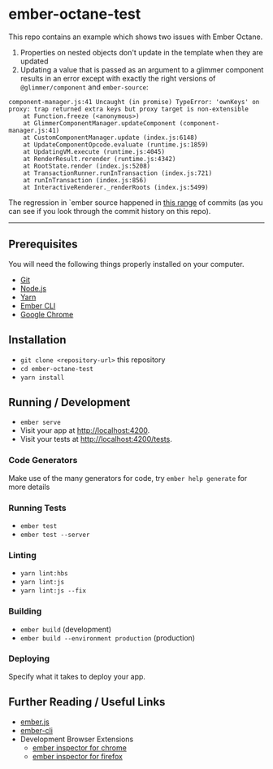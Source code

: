 # ember-octane-test

This repo contains an example which shows two issues with Ember Octane. 

1) Properties on nested objects don't update in the template when they are updated
2) Updating a value that is passed as an argument to a glimmer component results in an error except with exactly the right versions 
   of `@glimmer/component` and `ember-source`:

```
component-manager.js:41 Uncaught (in promise) TypeError: 'ownKeys' on proxy: trap returned extra keys but proxy target is non-extensible
    at Function.freeze (<anonymous>)
    at GlimmerComponentManager.updateComponent (component-manager.js:41)
    at CustomComponentManager.update (index.js:6148)
    at UpdateComponentOpcode.evaluate (runtime.js:1859)
    at UpdatingVM.execute (runtime.js:4045)
    at RenderResult.rerender (runtime.js:4342)
    at RootState.render (index.js:5208)
    at TransactionRunner.runInTransaction (index.js:721)
    at runInTransaction (index.js:856)
    at InteractiveRenderer._renderRoots (index.js:5499)
```


The regression in `ember source happened in [this range](https://github.com/emberjs/ember.js/compare/755ea5dbe65d91e0d650707da740aa6900d0a755...eb5226a230b7066608e3cd1c0045917453ec9572)
of commits (as you can see if you look through the commit history on this repo).

------

## Prerequisites

You will need the following things properly installed on your computer.

* [Git](https://git-scm.com/)
* [Node.js](https://nodejs.org/)
* [Yarn](https://yarnpkg.com/)
* [Ember CLI](https://ember-cli.com/)
* [Google Chrome](https://google.com/chrome/)

## Installation

* `git clone <repository-url>` this repository
* `cd ember-octane-test`
* `yarn install`

## Running / Development

* `ember serve`
* Visit your app at [http://localhost:4200](http://localhost:4200).
* Visit your tests at [http://localhost:4200/tests](http://localhost:4200/tests).

### Code Generators

Make use of the many generators for code, try `ember help generate` for more details

### Running Tests

* `ember test`
* `ember test --server`

### Linting

* `yarn lint:hbs`
* `yarn lint:js`
* `yarn lint:js --fix`

### Building

* `ember build` (development)
* `ember build --environment production` (production)

### Deploying

Specify what it takes to deploy your app.

## Further Reading / Useful Links

* [ember.js](https://emberjs.com/)
* [ember-cli](https://ember-cli.com/)
* Development Browser Extensions
  * [ember inspector for chrome](https://chrome.google.com/webstore/detail/ember-inspector/bmdblncegkenkacieihfhpjfppoconhi)
  * [ember inspector for firefox](https://addons.mozilla.org/en-US/firefox/addon/ember-inspector/)
